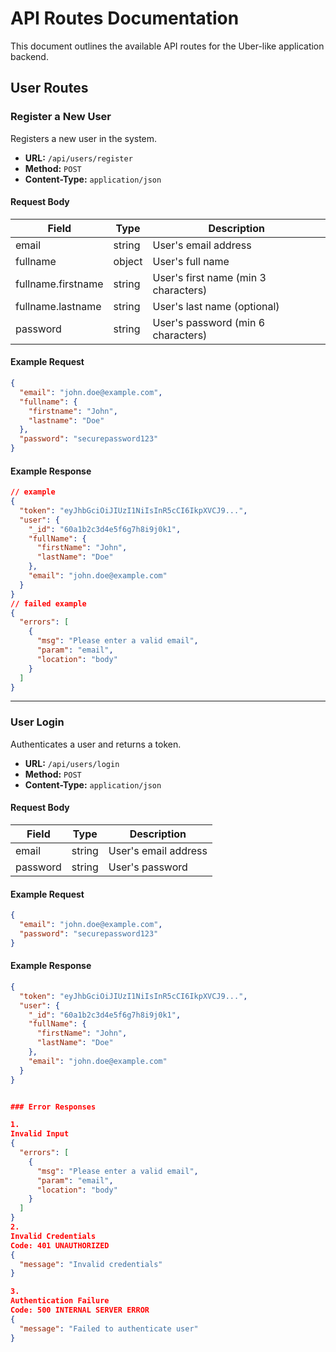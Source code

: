 # API Routes Documentation

This document outlines the available API routes for the Uber-like application backend.

## User Routes

### Register a New User

Registers a new user in the system.

- **URL:** `/api/users/register`
- **Method:** `POST`
- **Content-Type:** `application/json`

#### Request Body

| Field              | Type   | Description                          |
| ------------------ | ------ | ------------------------------------ |
| email              | string | User's email address                 |
| fullname           | object | User's full name                     |
| fullname.firstname | string | User's first name (min 3 characters) |
| fullname.lastname  | string | User's last name (optional)          |
| password           | string | User's password (min 6 characters)   |

#### Example Request

```json
{
  "email": "john.doe@example.com",
  "fullname": {
    "firstname": "John",
    "lastname": "Doe"
  },
  "password": "securepassword123"
}
```

#### Example Response

```json
// example
{
  "token": "eyJhbGciOiJIUzI1NiIsInR5cCI6IkpXVCJ9...",
  "user": {
    "_id": "60a1b2c3d4e5f6g7h8i9j0k1",
    "fullName": {
      "firstName": "John",
      "lastName": "Doe"
    },
    "email": "john.doe@example.com"
  }
}
// failed example
{
  "errors": [
    {
      "msg": "Please enter a valid email",
      "param": "email",
      "location": "body"
    }
  ]
}
```

---

### User Login

Authenticates a user and returns a token.

- **URL:** `/api/users/login`
- **Method:** `POST`
- **Content-Type:** `application/json`

#### Request Body

| Field    | Type   | Description          |
| -------- | ------ | -------------------- |
| email    | string | User's email address |
| password | string | User's password      |

#### Example Request

```json
{
  "email": "john.doe@example.com",
  "password": "securepassword123"
}
```

#### Example Response

```json
{
  "token": "eyJhbGciOiJIUzI1NiIsInR5cCI6IkpXVCJ9...",
  "user": {
    "_id": "60a1b2c3d4e5f6g7h8i9j0k1",
    "fullName": {
      "firstName": "John",
      "lastName": "Doe"
    },
    "email": "john.doe@example.com"
  }
}


### Error Responses

1.
Invalid Input
{
  "errors": [
    {
      "msg": "Please enter a valid email",
      "param": "email",
      "location": "body"
    }
  ]
}
2.
Invalid Credentials
Code: 401 UNAUTHORIZED
{
  "message": "Invalid credentials"
}

3.
Authentication Failure
Code: 500 INTERNAL SERVER ERROR
{
  "message": "Failed to authenticate user"
}